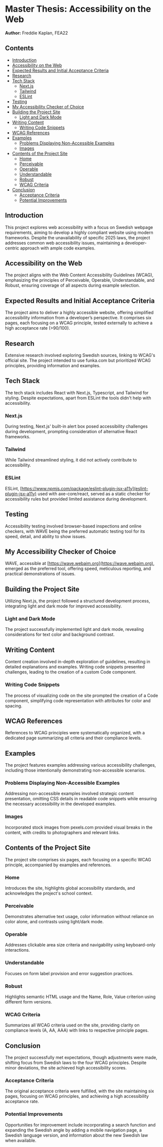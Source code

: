 # Master Thesis: Accessibility on the Web

**Author:** Freddie Kaplan, FEA22

## Contents

-   [Introduction](#introduction)
-   [Accessibility on the Web](#accessibility-on-the-web)
-   [Expected Results and Initial Acceptance Criteria](#expected-results-and-initial-acceptance-criteria)
-   [Research](#research)
-   [Tech Stack](#tech-stack)
    -   [Next.js](#nextjs)
    -   [Tailwind](#tailwind)
    -   [ESLint](#eslint)
-   [Testing](#testing)
-   [My Accessibility Checker of Choice](#my-accessibility-checker-of-choice)
-   [Building the Project Site](#building-the-project-site)
    -   [Light and Dark Mode](#light-and-dark-mode)
-   [Writing Content](#writing-content)
    -   [Writing Code Snippets](#writing-code-snippets)
-   [WCAG References](#wcag-references)
-   [Examples](#examples)
    -   [Problems Displaying Non-Accessible Examples](#problems-displaying-non-accessible-examples)
    -   [Images](#images)
-   [Contents of the Project Site](#contents-of-the-project-site)
    -   [Home](#home)
    -   [Perceivable](#perceivable)
    -   [Operable](#operable)
    -   [Understandable](#understandable)
    -   [Robust](#robust)
    -   [WCAG Criteria](#wcag-criteria)
-   [Conclusion](#conclusion)
    -   [Acceptance Criteria](#acceptance-criteria)
    -   [Potential Improvements](#potential-improvements)

## Introduction

This project explores web accessibility with a focus on Swedish webpage requirements, aiming to develop a highly compliant website using modern frameworks. Despite the unavailability of specific 2025 laws, the project addresses common web accessibility issues, maintaining a developer-centric approach with ample code examples.

## Accessibility on the Web

The project aligns with the Web Content Accessibility Guidelines (WCAG), emphasizing the principles of Perceivable, Operable, Understandable, and Robust, ensuring coverage of all aspects during example selection.

## Expected Results and Initial Acceptance Criteria

The project aims to deliver a highly accessible website, offering simplified accessibility information from a developer’s perspective. It comprises six pages, each focusing on a WCAG principle, tested externally to achieve a high acceptance rate (>90/100).

## Research

Extensive research involved exploring Swedish sources, linking to WCAG's official site. The project intended to use funka.com but prioritized WCAG principles, providing information and examples.

## Tech Stack

The tech stack includes React with Next.js, Typescript, and Tailwind for styling. Despite expectations, apart from ESLint the tools didn't help with accessibility.

### Next.js

During testing, Next.js' built-in alert box posed accessibility challenges during development, prompting consideration of alternative React frameworks.

### Tailwind

While Tailwind streamlined styling, it did not actively contribute to accessibility.

### ESLint

ESLint, [https://www.npmjs.com/package/eslint-plugin-jsx-a11y](eslint-plugin-jsx-a11y) used with axe-core/react, served as a static checker for accessibility rules but provided limited assistance during development.

## Testing

Accessibility testing involved browser-based inspections and online checkers, with WAVE being the preferred automatic testing tool for its speed, detail, and ability to show issues.

## My Accessibility Checker of Choice

WAVE, accessible at [https://wave.webaim.org](https://wave.webaim.org), emerged as the preferred tool, offering speed, meticulous reporting, and practical demonstrations of issues.

## Building the Project Site

Utilizing Next.js, the project followed a structured development process, integrating light and dark mode for improved accessibility.

### Light and Dark Mode

The project successfully implemented light and dark mode, revealing considerations for text color and background contrast.

## Writing Content

Content creation involved in-depth exploration of guidelines, resulting in detailed explanations and examples. Writing code snippets presented challenges, leading to the creation of a custom Code component.

### Writing Code Snippets

The process of visualizing code on the site prompted the creation of a Code component, simplifying code representation with attributes for color and spacing.

## WCAG References

References to WCAG principles were systematically organized, with a dedicated page summarizing all criteria and their compliance levels.

## Examples

The project features examples addressing various accessibility challenges, including those intentionally demonstrating non-accessible scenarios.

### Problems Displaying Non-Accessible Examples

Addressing non-accessible examples involved strategic content presentation, omitting CSS details in readable code snippets while ensuring the necessary accessibility in the developed examples.

### Images

Incorporated stock images from pexels.com provided visual breaks in the content, with credits to photographers and relevant links.

## Contents of the Project Site

The project site comprises six pages, each focusing on a specific WCAG principle, accompanied by examples and references.

### Home

Introduces the site, highlights global accessibility standards, and acknowledges the project's school context.

### Perceivable

Demonstrates alternative text usage, color information without reliance on color alone, and contrasts using light/dark mode.

### Operable

Addresses clickable area size criteria and navigability using keyboard-only interactions.

### Understandable

Focuses on form label provision and error suggestion practices.

### Robust

Highlights semantic HTML usage and the Name, Role, Value criterion using different form versions.

### WCAG Criteria

Summarizes all WCAG criteria used on the site, providing clarity on compliance levels (A, AA, AAA) with links to respective principle pages.

## Conclusion

The project successfully met expectations, though adjustments were made, shifting focus from Swedish laws to the four WCAG principles. Despite minor deviations, the site achieved high accessibility scores.

### Acceptance Criteria

The original acceptance criteria were fulfilled, with the site maintaining six pages, focusing on WCAG principles, and achieving a high accessibility acceptance rate.

### Potential Improvements

Opportunities for improvement include incorporating a search function and expanding the Swedish angle by adding a mobile navigation page, a Swedish language version, and information about the new Swedish law when available.
